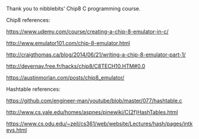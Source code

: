 

Thank you to nibblebits' Chip8 C programming course.

Chip8 references:

https://www.udemy.com/course/creating-a-chip-8-emulator-in-c/

http://www.emulator101.com/chip-8-emulator.html

http://craigthomas.ca/blog/2014/06/21/writing-a-chip-8-emulator-part-1/

http://devernay.free.fr/hacks/chip8/C8TECH10.HTM#0.0

https://austinmorlan.com/posts/chip8_emulator/

Hashtable references:

https://github.com/engineer-man/youtube/blob/master/077/hashtable.c

http://www.cs.yale.edu/homes/aspnes/pinewiki/C(2f)HashTables.html

https://www.cs.odu.edu/~zeil/cs361/web/website/Lectures/hash/pages/intkeys.html
